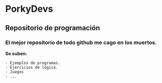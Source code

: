 # PorkyDevs
## Repositorio de programación
### El mejor repositorio de todo github me cago en los muertos.

**Se suben:**

```
- Ejemplos de programas.
- Ejercicios de lógica.
- Juegos
- ...
```
